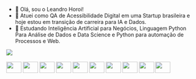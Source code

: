 - 👋 Olá, sou o Leandro Horoi!
- 👀 Atuei como QA de Acessibilidade Digital em uma Startup brasileira e hoje estou em transição de carreira para IA e Dados.
- 💞️ Estudando Inteligência Artificial para Negócios, Linguagem Python Para Análise de Dados e Data Science e Python para automação de Processos e Web.

<picture>
<source
  srcset="https://github-readme-stats.vercel.app/api?username=leandrohoroi&show_icons=true&theme=dark"
  media="(prefers-color-scheme: dark)"
/>
<source
  srcset="https://github-readme-stats.vercel.app/api?username=leandrohoroi&show_icons=true"
  media="(prefers-color-scheme: light), (prefers-color-scheme: no-preference)"
/>
<img src="https://github-readme-stats.vercel.app/api?username=leandrohoroi&show_icons=true" />
</picture>


<!---
leandrohoroi/leandrohoroi is a ✨ special ✨ repository because its `README.md` (this file) appears on your GitHub profile.
You can click the Preview link to take a look at your changes.
--->
<div style="display: inline_block"><br>
  <img align="center" height="30" width="40" src="https://cdn.jsdelivr.net/gh/devicons/devicon/icons/vscode/vscode-original.svg" />
  <img align="center" height="30" width="40" src="https://cdn.jsdelivr.net/gh/devicons/devicon/icons/html5/html5-original-wordmark.svg" />
  <img align="center" height="30" width="40" src="https://cdn.jsdelivr.net/gh/devicons/devicon/icons/css3/css3-original-wordmark.svg" />
  <img align="center" height="30" width="40" src="https://cdn.jsdelivr.net/gh/devicons/devicon/icons/javascript/javascript-original.svg" />
  <img align="center" height="30" width="40" src="https://cdn.jsdelivr.net/gh/devicons/devicon/icons/python/python-original.svg" />
  <img align="center" height="30" width="40" src="https://cdn.jsdelivr.net/gh/devicons/devicon/icons/opera/opera-original.svg" />
  <img align="center" height="30" width="40" src="https://cdn.jsdelivr.net/gh/devicons/devicon/icons/chrome/chrome-original.svg" />
  <img align="center" height="30" width="40" src="https://cdn.jsdelivr.net/gh/devicons/devicon/icons/codepen/codepen-plain.svg" />
  <img align="center" height="30" width="40" src="https://cdn.jsdelivr.net/gh/devicons/devicon/icons/devicon/devicon-original.svg" />
  <img align="center" height="30" width="40" src="https://cdn.jsdelivr.net/gh/devicons/devicon/icons/firebase/firebase-plain-wordmark.svg" />
</div
